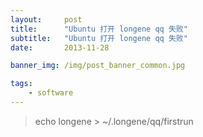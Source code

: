```yaml
---
layout:     post
title:      "Ubuntu 打开 longene qq 失败"
subtitle:   "Ubuntu 打开 longene qq 失败"
date:       2013-11-28

banner_img: /img/post_banner_common.jpg

tags:
    - software
---
```

> echo longene > ~/.longene/qq/firstrun

